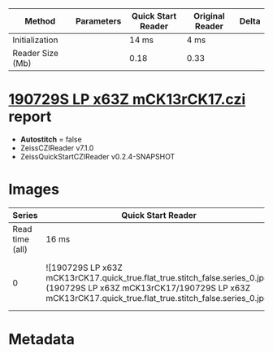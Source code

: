 |  Method            | Parameters       | Quick Start Reader | Original Reader | Delta  |
| -------------------|------------------|--------------------|-----------------|------- |
| Initialization     |                  |14 ms|4 ms|        |
| Reader Size (Mb)     |                  |0.18|0.33|        |
# [190729S LP x63Z mCK13rCK17.czi](https://zenodo.org/record/4283106/files/190729S%20LP%20x63Z%20mCK13rCK17.czi) report
 - **Autostitch** = false
 - ZeissCZIReader v7.1.0
 - ZeissQuickStartCZIReader v0.2.4-SNAPSHOT

# Images 

| Series            | Quick Start Reader | Size | Original Reader | Size | #Diffs |
|-------------------|--------------------|------|-----------------|------|--------|
| Read time (all)   |16 ms|------|20 ms|------|--------|
|0|![190729S LP x63Z mCK13rCK17.quick_true.flat_true.stitch_false.series_0.jpg](190729S LP x63Z mCK13rCK17/190729S LP x63Z mCK13rCK17.quick_true.flat_true.stitch_false.series_0.jpg)|X:512<br>Y:512<br>C:3<br>Z:32<br>T:1|![190729S LP x63Z mCK13rCK17.quick_false.flat_true.stitch_false.series_0.jpg](190729S LP x63Z mCK13rCK17/190729S LP x63Z mCK13rCK17.quick_false.flat_true.stitch_false.series_0.jpg)|X:512<br>Y:512<br>C:3<br>Z:32<br>T:1|0|

# Metadata

